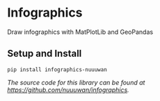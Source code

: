 # Infographics

Draw infographics with MatPlotLib and GeoPandas

## Setup and Install

```
pip install infographics-nuuuwan
```

*The source code for this library can be found at https://github.com/nuuuwan/infographics.*
